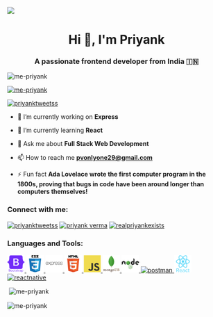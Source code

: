 <p><img src = "(https://github.com/thepiyushmalhotra/thepiyushmalhotra/blob/output/github-contribution-grid-snake.svg)"></p>


<h1 align="center">Hi 👋, I'm Priyank</h1>
<h3 align="center">A passionate frontend developer from India 🇮🇳</h3>

<p align="left"> <img src="https://komarev.com/ghpvc/?username=me-priyank&label=Profile%20views&color=0e75b6&style=flat" alt="me-priyank" /> </p>

<p align="left"> <a href="https://github.com/ryo-ma/github-profile-trophy"><img src="https://github-profile-trophy.vercel.app/?username=me-priyank" alt="me-priyank" /></a> </p>

<p align="left"> <a href="https://twitter.com/priyanktweetss" target="blank"><img src="https://img.shields.io/twitter/follow/priyanktweetss?logo=twitter&style=for-the-badge" alt="priyanktweetss" /></a> </p>

- 🔭 I’m currently working on **Express**

- 🌱 I’m currently learning **React**

- 💬 Ask me about **Full Stack Web Development**

- 📫 How to reach me **pvonlyone29@gmail.com**

- ⚡ Fun fact **Ada Lovelace wrote the first computer program in the 1800s, proving that bugs in code have been around longer than computers themselves!**

<h3 align="left">Connect with me:</h3>
<p align="left">
<a href="https://twitter.com/priyanktweetss" target="blank"><img align="center" src="https://raw.githubusercontent.com/rahuldkjain/github-profile-readme-generator/master/src/images/icons/Social/twitter.svg" alt="priyanktweetss" height="30" width="40" /></a>
<a href="https://linkedin.com/in/priyank verma" target="blank"><img align="center" src="https://raw.githubusercontent.com/rahuldkjain/github-profile-readme-generator/master/src/images/icons/Social/linked-in-alt.svg" alt="priyank verma" height="30" width="40" /></a>
<a href="https://instagram.com/realpriyankexists" target="blank"><img align="center" src="https://raw.githubusercontent.com/rahuldkjain/github-profile-readme-generator/master/src/images/icons/Social/instagram.svg" alt="realpriyankexists" height="30" width="40" /></a>
</p>

<h3 align="left">Languages and Tools:</h3>
<p align="left"> <a href="https://getbootstrap.com" target="_blank" rel="noreferrer"> <img src="https://raw.githubusercontent.com/devicons/devicon/master/icons/bootstrap/bootstrap-plain-wordmark.svg" alt="bootstrap" width="40" height="40"/> </a> <a href="https://www.w3schools.com/css/" target="_blank" rel="noreferrer"> <img src="https://raw.githubusercontent.com/devicons/devicon/master/icons/css3/css3-original-wordmark.svg" alt="css3" width="40" height="40"/> </a> <a href="https://expressjs.com" target="_blank" rel="noreferrer"> <img src="https://raw.githubusercontent.com/devicons/devicon/master/icons/express/express-original-wordmark.svg" alt="express" width="40" height="40"/> </a> <a href="https://www.w3.org/html/" target="_blank" rel="noreferrer"> <img src="https://raw.githubusercontent.com/devicons/devicon/master/icons/html5/html5-original-wordmark.svg" alt="html5" width="40" height="40"/> </a> <a href="https://developer.mozilla.org/en-US/docs/Web/JavaScript" target="_blank" rel="noreferrer"> <img src="https://raw.githubusercontent.com/devicons/devicon/master/icons/javascript/javascript-original.svg" alt="javascript" width="40" height="40"/> </a> <a href="https://www.mongodb.com/" target="_blank" rel="noreferrer"> <img src="https://raw.githubusercontent.com/devicons/devicon/master/icons/mongodb/mongodb-original-wordmark.svg" alt="mongodb" width="40" height="40"/> </a> <a href="https://nodejs.org" target="_blank" rel="noreferrer"> <img src="https://raw.githubusercontent.com/devicons/devicon/master/icons/nodejs/nodejs-original-wordmark.svg" alt="nodejs" width="40" height="40"/> </a> <a href="https://postman.com" target="_blank" rel="noreferrer"> <img src="https://www.vectorlogo.zone/logos/getpostman/getpostman-icon.svg" alt="postman" width="40" height="40"/> </a> <a href="https://reactjs.org/" target="_blank" rel="noreferrer"> <img src="https://raw.githubusercontent.com/devicons/devicon/master/icons/react/react-original-wordmark.svg" alt="react" width="40" height="40"/> </a> <a href="https://reactnative.dev/" target="_blank" rel="noreferrer"> <img src="https://reactnative.dev/img/header_logo.svg" alt="reactnative" width="40" height="40"/> </a> </p>

<p>&nbsp;<img align="center" src="https://github-readme-stats.vercel.app/api?username=me-priyank&show_icons=true&locale=en" alt="me-priyank" /></p>

<p><img align="center" src="https://github-readme-streak-stats.herokuapp.com/?user=me-priyank&" alt="me-priyank" /></p>
